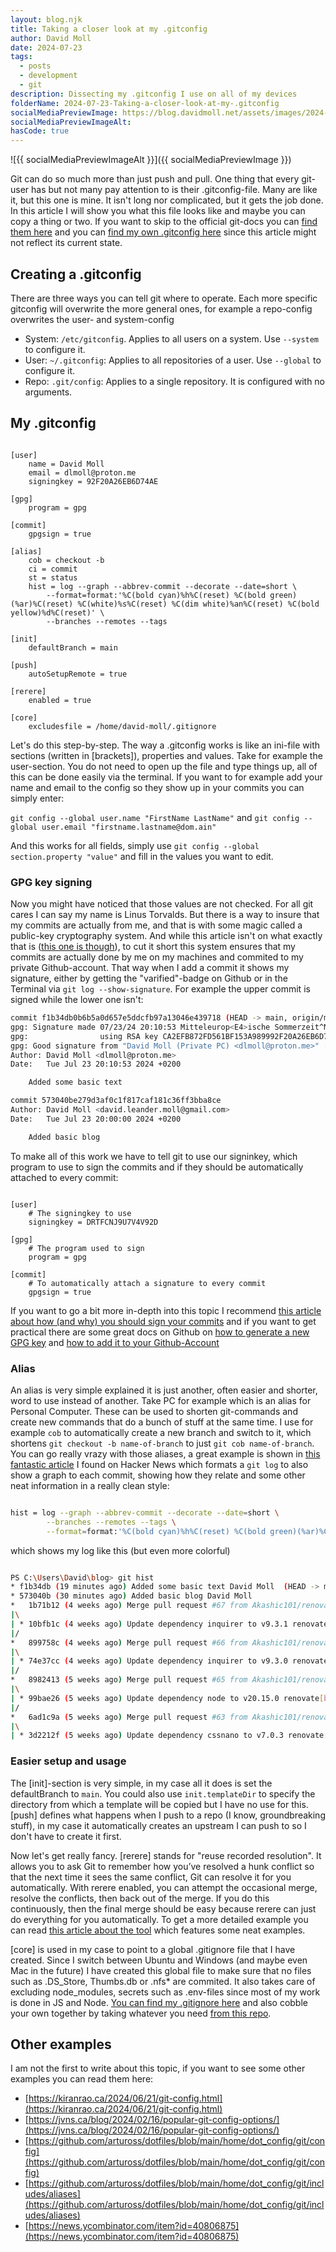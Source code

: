 ```yaml
---
layout: blog.njk
title: Taking a closer look at my .gitconfig
author: David Moll
date: 2024-07-23
tags:
  - posts
  - development
  - git
description: Dissecting my .gitconfig I use on all of my devices
folderName: 2024-07-23-Taking-a-closer-look-at-my-.gitconfig
socialMediaPreviewImage: https://blog.davidmoll.net/assets/images/2024-07-23-Taking-a-closer-look-at-my-.gitconfig/cover.png
socialMediaPreviewImageAlt:
hasCode: true
---
```


![{{ socialMediaPreviewImageAlt }}]({{ socialMediaPreviewImage }})

Git can do so much more than just push and pull. One thing that every git-user has but not many pay attention to is their .gitconfig-file. Many are like it, but this one is mine.
It isn't long nor complicated, but it gets the job done. In this article I will show you what this file looks like and maybe you can copy a thing or two. If you want to skip to the official git-docs you can [find them here](https://git-scm.com/docs/git-config) and you can [find my own .gitconfig here](https://github.com/Akashic101/git-stuff/blob/main/.gitconfig) since this article might not reflect its current state.

## Creating a .gitconfig

There are three ways you can tell git where to operate. Each more specific gitconfig will overwrite the more general ones, for example a repo-config overwrites the user- and system-config

- System: `/etc/gitconfig`. Applies to all users on a system. Use `--system` to configure it.
- User: `~/.gitconfig`: Applies to all repositories of a user. Use `--global` to configure it.
- Repo: `.git/config`: Applies to a single repository. It is configured with no arguments.

## My .gitconfig

```ini:.gitconfig

[user]
	name = David Moll
	email = dlmoll@proton.me
	signingkey = 92F20A26EB6D74AE

[gpg]
	program = gpg

[commit]
	gpgsign = true

[alias]
	cob = checkout -b
	ci = commit
	st = status
	hist = log --graph --abbrev-commit --decorate --date=short \
		--format=format:'%C(bold cyan)%h%C(reset) %C(bold green)(%ar)%C(reset) %C(white)%s%C(reset) %C(dim white)%an%C(reset) %C(bold yellow)%d%C(reset)' \
		--branches --remotes --tags

[init]
	defaultBranch = main

[push]
	autoSetupRemote = true

[rerere]
	enabled = true

[core]
	excludesfile = /home/david-moll/.gitignore
```

Let's do this step-by-step. The way a .gitconfig works is like an ini-file with sections (written in [brackets]), properties and values. Take for example the user-section. You do not need to open up the file and type things up, all of this can be done easily via the terminal. If you want to for example add your name and email to the config so they show up in your commits you can simply enter:

`git config --global user.name "FirstName LastName"` and `git config --global user.email "firstname.lastname@dom.ain"`

And this works for all fields, simply use `git config --global section.property "value"` and fill in the values you want to edit.

### GPG key signing

Now you might have noticed that those values are not checked. For all git cares I can say my name is Linus Torvalds. But there is a way to insure that my commits are actually from me, and that is with some magic called a public-key cryptography system. And while this article isn't on what exactly that is ([this one is though](https://ssd.eff.org/module/deep-dive-end-end-encryption-how-do-public-key-encryption-systems-work)), to cut it short this system ensures that my commits are actually done by me on my machines and commited to my private Github-account. That way when I add a commit it shows my signature, either by getting the "varified"-badge on Github or in the Terminal via `git log --show-signature`. For example the upper commit is signed while the lower one isn't:

```bash
commit f1b34db0b6b5a0d657e5ddcfb97a13046e439718 (HEAD -> main, origin/main, origin/HEAD)
gpg: Signature made 07/23/24 20:10:53 Mitteleurop<E4>ische Sommerzeit^M
gpg:                using RSA key CA2EFB872FD561BF153A989992F20A26EB6D74AE^M
gpg: Good signature from "David Moll (Private PC) <dlmoll@proton.me>" [ultimate]^M
Author: David Moll <dlmoll@proton.me>
Date:   Tue Jul 23 20:10:53 2024 +0200

    Added some basic text

commit 573040be279d3af0c1f817caf181c36ff3bba8ce
Author: David Moll <david.leander.moll@gmail.com>
Date:   Tue Jul 23 20:00:00 2024 +0200

    Added basic blog
```

To make all of this work we have to tell git to use our signinkey, which program to use to sign the commits and if they should be automatically attached to every commit:

```ini:.gitconfig

[user]
	# The signingkey to use
	signingkey = DRTFCNJ9U7V4V92D

[gpg]
	# The program used to sign
	program = gpg

[commit]
	# To automatically attach a signature to every commit
	gpgsign = true
```

If you want to go a bit more in-depth into this topic I recommend [this article about how (and why) you should sign your commits](https://withblue.ink/2020/05/17/how-and-why-to-sign-git-commits.html) and if you want to get practical there are some great docs on Github on [how to generate a new GPG key](https://docs.github.com/en/authentication/managing-commit-signature-verification/generating-a-new-gpg-key) and [how to add it to your Github-Account](https://docs.github.com/en/authentication/managing-commit-signature-verification/adding-a-gpg-key-to-your-github-account)

### Alias

An alias is very simple explained it is just another, often easier and shorter, word to use instead of another. Take PC for example which is an alias for Personal Computer. These can be used to shorten git-commands and create new commands that do a bunch of stuff at the same time. I use for example `cob` to automatically create a new branch and switch to it, which shortens `git checkout -b name-of-branch` to just `git cob name-of-branch`. You can go really vrazy with those aliases, a great example is shown in [this fantastic article](https://kiranrao.ca/2024/06/21/git-config.html) I found on Hacker News which formats a `git log` to also show a graph to each commit, showing how they relate and some other neat information in a really clean style:

```bash

hist = log --graph --abbrev-commit --decorate --date=short \
		--branches --remotes --tags \
		--format=format:'%C(bold cyan)%h%C(reset) %C(bold green)(%ar)%C(reset) %C(white)%s%C(reset) %C(dim white)%an%C(reset) %C(bold yellow)%d%C(reset)' \
```

which shows my log like this (but even more colorful)

```bash

PS C:\Users\David\blog> git hist
* f1b34db (19 minutes ago) Added some basic text David Moll  (HEAD -> main, origin/main, origin/HEAD)
* 573040b (30 minutes ago) Added basic blog David Moll
*   1b71b12 (4 weeks ago) Merge pull request #67 from Akashic101/renovate/inquirer-9.x David Moll  (webc-remake)
|\
| * 10bfb1c (4 weeks ago) Update dependency inquirer to v9.3.1 renovate[bot]
|/
*   899758c (4 weeks ago) Merge pull request #66 from Akashic101/renovate/inquirer-9.x David Moll
|\
| * 74e37cc (4 weeks ago) Update dependency inquirer to v9.3.0 renovate[bot]
|/
*   8982413 (5 weeks ago) Merge pull request #65 from Akashic101/renovate/node-20.x David Moll
|\
| * 99bae26 (5 weeks ago) Update dependency node to v20.15.0 renovate[bot]
|/
*   6ad1c9a (5 weeks ago) Merge pull request #63 from Akashic101/renovate/cssnano-7.x David Moll
|\
| * 3d2212f (5 weeks ago) Update dependency cssnano to v7.0.3 renovate[bot]
```

### Easier setup and usage

The [init]-section is very simple, in my case all it does is set the defaultBranch to `main`. You could also use `init.templateDir` to specify the directory from which a template will be copied but I have no use for this. [push] defines what happens when I push to a repo (I know, groundbreaking stuff), in my case it automatically creates an upstream I can push to so I don't have to create it first.

Now let's get really fancy. [rerere] stands for "reuse recorded resolution". It allows you to ask Git to remember how you’ve resolved a hunk conflict so that the next time it sees the same conflict, Git can resolve it for you automatically. With rerere enabled, you can attempt the occasional merge, resolve the conflicts, then back out of the merge. If you do this continuously, then the final merge should be easy because rerere can just do everything for you automatically. To get a more detailed example you can read [this article about the tool](https://git-scm.com/book/en/v2/Git-Tools-Rerere) which features some neat examples.

[core] is used in my case to point to a global .gitignore file that I have created. Since I switch between Ubuntu and Windows (and maybe even Mac in the future) I have created this global file to make sure that no files such as .DS_Store, Thumbs.db or .nfs\* are commited. It also takes care of excluding node_modules, secrets such as .env-files since most of my work is done in JS and Node. [You can find my .gitignore here](https://github.com/Akashic101/git-stuff/blob/main/.gitignore) and also cobble your own together by taking whatever you need [from this repo](https://github.com/github/gitignore).

## Other examples

I am not the first to write about this topic, if you want to see some other examples you can read them here:

- [https://kiranrao.ca/2024/06/21/git-config.html](https://kiranrao.ca/2024/06/21/git-config.html)
- [https://jvns.ca/blog/2024/02/16/popular-git-config-options/](https://jvns.ca/blog/2024/02/16/popular-git-config-options/)
- [https://github.com/artuross/dotfiles/blob/main/home/dot_config/git/config](https://github.com/artuross/dotfiles/blob/main/home/dot_config/git/config)
- [https://github.com/artuross/dotfiles/blob/main/home/dot_config/git/includes/aliases](https://github.com/artuross/dotfiles/blob/main/home/dot_config/git/includes/aliases)
- [https://news.ycombinator.com/item?id=40806875](https://news.ycombinator.com/item?id=40806875)
